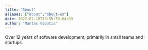 ```yaml
---
title: "About"
aliases: ["about","about-us"]
date: 2022-07-10T13:55:59-04:00
author: "Mantas Vidutis"
---
```


Over 12 years of software development, primarily in small teams and startups. 
